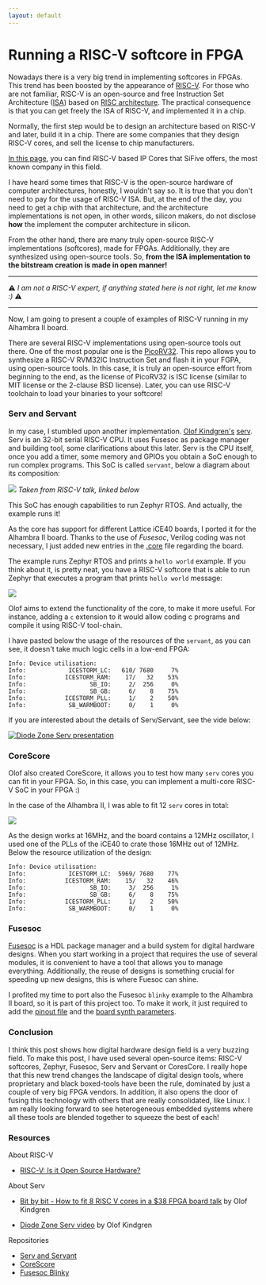 ```yaml
---
layout: default
---
```

# Running a RISC-V softcore in FPGA

Nowadays there is a very big trend in implementing softcores in FPGAs. This trend has
been boosted by the appearance of [RISC-V](https://riscv.org/). For those who are not familiar, RISC-V is an open-source and free Instruction Set Architecture
([ISA](https://en.wikipedia.org/wiki/Instruction_set_architecture)) based on [RISC architecture](https://en.wikipedia.org/wiki/Reduced_instruction_set_computer). The practical consequence is that you can get freely the ISA of RISC-V, and implemented it in a chip.

Normally, the first step would be to design an architecture based on RISC-V and later, build it in a chip. There are some companies that they design RISC-V cores, and sell the license to chip manufacturers.

[In this page](https://www.sifive.com/risc-v-core-ip#standard-core-grid), you can find RISC-V based IP Cores that SiFive offers, the most known company in this field.

I have heard some times that RISC-V is the open-source hardware of
computer architectures, honestly, I wouldn't say so. It is true that you
don't need to pay for the usage of RISC-V ISA. But, at the end of the day, you need
to get a chip with that architecture, and the architecture implementations is not open,
in other words, silicon makers, do not disclose **how** the implement the computer
architecture in silicon.

From the other hand, there are many truly open-source RISC-V implementations (softcores),
made for FPGAs. Additionally, they are synthesized using open-source tools. So, **from the
ISA implementation to the bitstream creation is made in open manner!**

__________

:warning: *I am not a RISC-V expert, if anything stated here is not right, let me know :)* :warning:

__________


Now, I am going to present a couple of examples of RISC-V running in my Alhambra II board.

There are several RISC-V implementations using open-source tools out there. One of the most popular one is the
[PicoRV32](https://github.com/cliffordwolf/picorv32). This repo allows you to synthesize a RISC-V RVM32IC Instruction Set
and flash it in your FGPA, using open-source tools. In this case, it is truly an open-source effort from beginning to
the end, as the license of PicoRV32 is ISC license (similar to MIT license or the 2-clause BSD license). Later, you can use
RISC-V toolchain to load your binaries to your softcore!

### Serv and Servant

In my case, I stumbled upon another implementation. [Olof Kindgren's](https://twitter.com/OlofKindgren) [serv](https://github.com/olofk/serv).
Serv is an 32-bit serial RISC-V CPU. It uses Fusesoc as package manager and building tool, some clarifications about this later. Serv
is the CPU itself, once you add a timer, some memory and GPIOs you obtain a SoC enough
to run complex programs. This SoC is called `servant`, below a diagram about its composition:

![](img/servant_arch.png)
*Taken from RISC-V talk, linked below*

This SoC has enough capabilities to run Zephyr RTOS. And actually, the example runs it!

As the core has support for different Lattice iCE40 boards, I ported it for the
 Alhambra II board. Thanks to the use of _Fusesoc_, Verilog coding was not necessary,
I just added new entries in the [.core](https://github.com/olofk/serv/blob/master/servant.core#L142) file regarding the board.

The example runs Zephyr RTOS and prints a `hello world` example. If you think about it, is pretty neat, you have a RISC-V softcore
that is able to run Zephyr that executes a program that prints `hello world` message:

![](img/zephyr_servant.png)

Olof aims to extend the functionality of the core, to make it more useful. For instance, adding a `c` extension to it would allow coding c programs and
compile it using RISC-V tool-chain.

I have pasted below the usage of the resources of the `servant`, as you can see, it doesn't take much logic cells in a low-end FPGA:

```
Info: Device utilisation:
Info: 	         ICESTORM_LC:   610/ 7680     7%
Info: 	        ICESTORM_RAM:    17/   32    53%
Info: 	               SB_IO:     2/  256     0%
Info: 	               SB_GB:     6/    8    75%
Info: 	        ICESTORM_PLL:     1/    2    50%
Info: 	         SB_WARMBOOT:     0/    1     0%
```

If you are interested about the details of Serv/Servant, see the vide below:

[![Diode Zone Serv presentation](img/serv_vid.png)](https://diode.zone/videos/watch/0230a518-e207-4cf6-b5e2-69cc09411013)

### CoreScore

Olof also created CoreScore, it allows you to test how many `serv` cores you can fit in your FPGA. So, in this case, you can implement a multi-core RISC-V SoC in your FPGA :)

In the case of the Alhambra II, I was able to fit 12 `serv` cores in total:

![](img/corescore.png)

As the design works at 16MHz, and the board contains a 12MHz oscillator, I used one of the PLLs of the iCE40 to crate those 16MHz out of 12MHz. Below the resource utilization
of the design:

```
Info: Device utilisation:
Info: 	         ICESTORM_LC:  5969/ 7680    77%
Info: 	        ICESTORM_RAM:    15/   32    46%
Info: 	               SB_IO:     3/  256     1%
Info: 	               SB_GB:     6/    8    75%
Info: 	        ICESTORM_PLL:     1/    2    50%
Info: 	         SB_WARMBOOT:     0/    1     0%
```

### Fusesoc

[Fusesoc](https://fusesoc.readthedocs.io/en/master/) is a HDL package manager and a build system for digital hardware designs. When you start
working in a project that requires the use of several modules, it is convenient to have a tool that allows you to manage everything. Additionally, the reuse of designs is something crucial for speeding up
new designs, this is where Fuesoc can shine.

I profited my time to port also the Fusesoc `blinky` example to the Alhambra II board, so it is part of this project too. To make it work,
it just required to add the [pinout file](https://github.com/fusesoc/blinky/blob/master/blinky.core#L5) and the [board synth parameters](https://github.com/fusesoc/blinky/blob/master/blinky.core#L155).

### Conclusion

I think this post shows how digital hardware design field is a very buzzing
field. To make this post, I have used several open-source items: RISC-V softcores, Zephyr, Fusesoc, Serv and Servant or CoresCore. I really hope
that this new trend changes the landscape of digital design tools, where
proprietary and black boxed-tools have been the rule, dominated by just a couple of very big FPGA vendors. In addition, it also opens the door of fusing this technology with others that are really consolidated, like Linux.
I am really looking forward to see heterogeneous embedded systems where all these tools are blended together to squeeze the best of each!

### Resources

About RISC-V

- [RISC-V: Is it Open Source Hardware? ](https://www.youtube.com/watch?v=4qBKOAv0sBI)

About Serv

- [Bit by bit - How to fit 8 RISC V cores in a $38 FPGA board talk](https://www.youtube.com/watch?v=xjIxORBRaeQ) by Olof Kindgren

- [Diode Zone Serv video](https://diode.zone/videos/watch/0230a518-e207-4cf6-b5e2-69cc09411013) by Olof Kindgren

Repositories

- [Serv and Servant](https://github.com/olofk/serv)
- [CoreScore](https://github.com/olofk/corescore)
- [Fusesoc Blinky](https://github.com/fusesoc/blinky)
